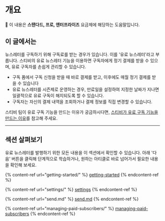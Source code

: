 # 개요

💬 이 내용은 **스탠다드, 프로, 엔터프라이즈** 요금제에 해당하는 도움말입니다.

## 이 글에서는

뉴스레터를 구독하기 위해 구독료를 받는 경우가 있습니다. 이를 '유료 뉴스레터'라고 부릅니다. 스티비의 유료 뉴스레터 기능을 이용하면 구독자에게 정기 결제를 받을 수 있으며, 유료 구독자를 손쉽게 관리할 수 있습니다.

* 구독 폼에서 구독 신청을 받을 때 바로 결제를 받고, 이후에도 매월 정기 결제를 받을 수 있습니다
* 유료 뉴스레터를 시즌제로 운영하는 경우, 만료일을 설정하여 지정한 날짜가 지나면 일괄적으로 유료 구독이 해지되도록 할 수 있습니다.
* 구독자는 자신의 결제 내역을 조회하거나 결제 정보를 직접 변경할 수 있습니다.

스티비 팀이 유료 구독 기능을 만드는 이유가 궁금하시다면, [스티비가 유료 구독 기능을 만드는 이유](https://stib.ee/cfi3)를 참고해 주세요.

***

## 섹션 살펴보기

유료 뉴스레터를 발행하기 위한 모든 내용을 이 섹션에서 확인할 수 있습니다. 아래 '다음' 버튼을 클릭해 단계적으로 학습하거나, 원하는 아티클로 바로 넘어가서 필요한 내용을 확인해 보세요.&#x20;

{% content-ref url="getting-started/" %}
[getting-started](getting-started/)
{% endcontent-ref %}

{% content-ref url="settings/" %}
[settings](settings/)
{% endcontent-ref %}

{% content-ref url="send.md" %}
[send.md](send.md)
{% endcontent-ref %}

{% content-ref url="managing-paid-subscribers/" %}
[managing-paid-subscribers](managing-paid-subscribers/)
{% endcontent-ref %}
